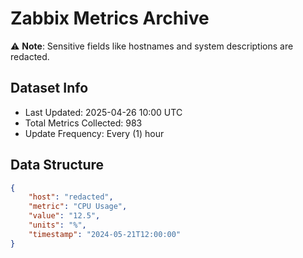 # Zabbix Metrics Archive

⚠️ **Note**: Sensitive fields like hostnames and system descriptions are redacted.

## Dataset Info
- Last Updated: 2025-04-26 10:00 UTC
- Total Metrics Collected: 983
- Update Frequency: Every (1) hour

## Data Structure
```json
{
    "host": "redacted",
    "metric": "CPU Usage",
    "value": "12.5",
    "units": "%",
    "timestamp": "2024-05-21T12:00:00"
}
```
